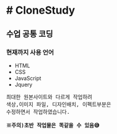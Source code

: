 <h1># CloneStudy</h1>
<h2>수업 공통 코딩</h2>
<h3>현재까지 사용 언어</h3>
<ul font-size="1.5em" color="#262626">
  <li>HTML</li>
  <li>CSS</li>
  <li>JavaScript</li>
  <li>Jquery</li>
</ul>

<pre font-size="30px">
최대한 원본사이트와 다르게 작업하려 
색상,이미지 파일, 디자인배치, 이펙트부분은
수정하면서 작업하였습니다.

<strong>※주의)초반 작업물은 똑같을 수 있음😅 </strong>
</pre>







